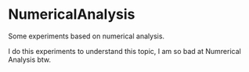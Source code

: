 # NumericalAnalysis
 Some experiments based on numerical analysis.

I  do this experiments to understand this topic,
I am so bad at Numrerical Analysis btw.
